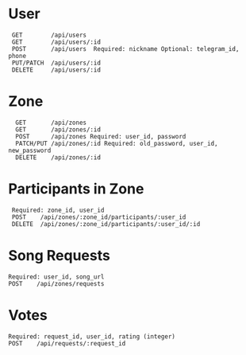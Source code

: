 
# User
     GET        /api/users                                     
     GET        /api/users/:id                                 
     POST       /api/users  Required: nickname Optional: telegram_id, phone
     PUT/PATCH  /api/users/:id                                 
     DELETE     /api/users/:id                                 
   

# Zone 
      GET       /api/zones                                    
      GET       /api/zones/:id                                 
      POST      /api/zones Required: user_id, password
      PATCH/PUT /api/zones/:id Required: old_password, user_id, new_password
      DELETE    /api/zones/:id                                 

# Participants in Zone
     Required: zone_id, user_id 
     POST    /api/zones/:zone_id/participants/:user_id      
     DELETE  /api/zones/:zone_id/participants/:user_id/:id  

# Song Requests  
    Required: user_id, song_url 
    POST    /api/zones/requests 
    
# Votes
    Required: request_id, user_id, rating (integer)
    POST    /api/requests/:request_id
